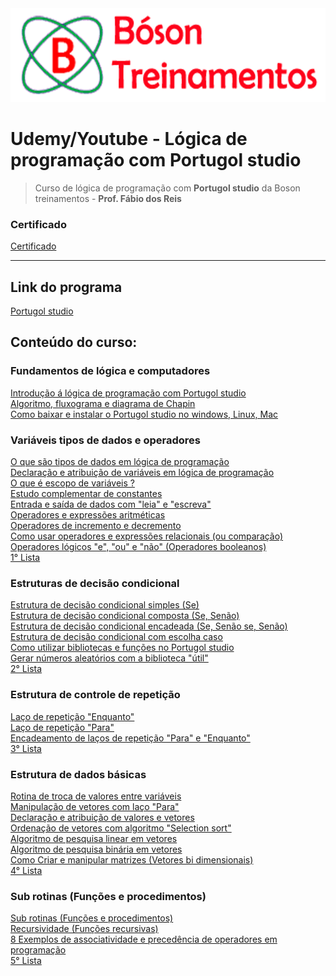 <img src="/Arquivos/img/capa.png" alt="Capa" height="150">

# Udemy/Youtube - Lógica de programação com Portugol studio

> Curso de lógica de programação com **Portugol studio** da Boson treinamentos - **Prof. Fábio dos Reis**

### Certificado
[Certificado](/Arquivos/Certificado/Certificado.pdf)
***

## Link do programa
[Portugol studio](http://lite.acad.univali.br/portugol/)

## Conteúdo do curso:

### Fundamentos de lógica e computadores
[Introdução á lógica de programação com Portugol studio](/Arquivos/Conteudo%20do%20curso/1.1%20Introdu%C3%A7%C3%A3o%20%C3%A1%20l%C3%B3gica%20de%20programa%C3%A7%C3%A3o%20com%20Portugol%20studio.md) <br>
[Algoritmo, fluxograma e diagrama de Chapin](/Arquivos/Conteudo%20do%20curso/1.2%20Algoritmo%2C%20fluxograma%20e%20diagrama%20de%20Chapin.md) <br>
[Como baixar e instalar o Portugol studio no windows, Linux, Mac](/Arquivos/Conteudo%20do%20curso/1.3%20Como%20baixar%20e%20instalar%20o%20Portugol%20studio%20no%20windows%2C%20Linux%2C%20Mac.md) 

### Variáveis tipos de dados e operadores
[O que são tipos de dados em lógica de programação](/Arquivos/Conteudo%20do%20curso/2.1%20O%20que%20s%C3%A3o%20tipos%20de%20dados%20em%20l%C3%B3gica%20de%20programa%C3%A7%C3%A3o.md) <br>
[Declaração e atribuição de variáveis em lógica de programação](/Arquivos/Conteudo%20do%20curso/2.2%20Declara%C3%A7%C3%A3o%20e%20atribui%C3%A7%C3%A3o%20de%20vari%C3%A1veis%20em%20l%C3%B3gica%20de%20programa%C3%A7%C3%A3o.md) <br>
[O que é escopo de variáveis ?](/Arquivos/Conteudo%20do%20curso/2.3%20O%20que%20%C3%A9%20escopo%20de%20vari%C3%A1veis.md) <br>
[Estudo complementar de constantes](/Arquivos/Conteudo%20do%20curso/2.4%20Estudo%20complementar%20de%20constantes.md) <br>
[Entrada e saída de dados com "leia" e "escreva"](/Arquivos/Conteudo%20do%20curso/2.5%20Entrada%20e%20sa%C3%ADda%20de%20dados%20com%20leia%20e%20escreva.md) <br>
[Operadores e expressões aritméticas](/Arquivos/Conteudo%20do%20curso/2.6%20Operadores%20e%20express%C3%B5es%20aritm%C3%A9ticas.md) <br>
[Operadores de incremento e decremento](/Arquivos/Conteudo%20do%20curso/2.7%20Operadores%20de%20incremento%20e%20decremento.md) <br>
[Como usar operadores e expressões relacionais (ou comparação)](/Arquivos/Conteudo%20do%20curso/2.8%20Como%20usar%20Operadores%20e%20Express%C3%B5es%20Relacionais.md) <br>
[Operadores lógicos "e", "ou" e "não" (Operadores booleanos)](/Arquivos/Conteudo%20do%20curso/2.9%20Operadores%20l%C3%B3gicos.md) <br>
[1° Lista](/Arquivos/Conteudo%20do%20curso/Lista%20de%20exerc%C3%ADcios%201.md)

### Estruturas de decisão condicional
[Estrutura de decisão condicional simples (Se)](/Arquivos/Conteudo%20do%20curso/3.1%20Estrutura%20de%20decis%C3%A3o%20condicional%20simples.md) <br>
[Estrutura de decisão condicional composta (Se, Senão)](/Arquivos/Conteudo%20do%20curso/3.2%20Estrutura%20de%20decis%C3%A3o%20condicional%20composta.md) <br>
[Estrutura de decisão condicional encadeada (Se, Senão se, Senão)](/Arquivos/Conteudo%20do%20curso/3.3%20Estrutura%20de%20decis%C3%A3o%20condicional%20encadeada.md) <br>
[Estrutura de decisão condicional com escolha caso](/Arquivos/Conteudo%20do%20curso/3.4%20Estrutura%20de%20Decis%C3%A3o%20Condicional%20Comando%20Escolha%20Caso.md) <br>
[Como utilizar bibliotecas e funções no Portugol studio](/Arquivos/Conteudo%20do%20curso/3.5%20Como%20usar%20Bibliotecas%20e%20suas%20Fun%C3%A7%C3%B5es.md) <br>
[Gerar números aleatórios com a biblioteca "útil"](/Arquivos/Conteudo%20do%20curso/3.6%20Gerar%20n%C3%BAmeros%20aleat%C3%B3rios%20com%20a%20biblioteca.md) <br>
[2° Lista](/Arquivos/Conteudo%20do%20curso/Lista%20de%20exerc%C3%ADcios%202.md) 

### Estrutura de controle de repetição
[Laço de repetição "Enquanto"](/Arquivos/Conteudo%20do%20curso/4.1%20La%C3%A7o%20de%20repeti%C3%A7%C3%A3o%20enquanto.md) <br>
[Laço de repetição "Para"](/Arquivos/Conteudo%20do%20curso/4.2%20La%C3%A7o%20de%20repeti%C3%A7%C3%A3o%20for.md) <br>
[Encadeamento de laços de repetição "Para" e "Enquanto"](/Arquivos/Conteudo%20do%20curso/4.3%20Encadeamento%20de%20La%C3%A7os%20de%20Repeti%C3%A7%C3%A3o.md) <br>
[3° Lista](/Arquivos/Conteudo%20do%20curso/Lista%20de%20exerc%C3%ADcios%203.md)

### Estrutura de dados básicas
[Rotina de troca de valores entre variáveis](/Arquivos/Conteudo%20do%20curso/5.1%20Rotina%20de%20Troca%20de%20Valores%20entre%20Vari%C3%A1veis.md) <br>
[Manipulação de vetores com laço "Para"](/Arquivos/Conteudo%20do%20curso/5.2%20Manipula%C3%A7%C3%A3o%20de%20vetores%20com%20la%C3%A7o%20para.md) <br>
[Declaração e atribuição de valores e vetores](/Arquivos/Conteudo%20do%20curso/5.3%20Declara%C3%A7%C3%A3o%20e%20Atribui%C3%A7%C3%A3o%20de%20valores%20a%20Vetores.md) <br>
[Ordenação de vetores com algoritmo "Selection sort"](/Arquivos/Conteudo%20do%20curso/5.4%20Ordena%C3%A7%C3%A3o%20de%20Vetores%20com%20o%20algoritmo%20Selection%20Sort.md) <br>
[Algoritmo de pesquisa linear em vetores](/Arquivos/Conteudo%20do%20curso/5.5%20Algoritmo%20de%20pesquisa%20linear%20em%20vetores.md) <br>
[Algoritmo de pesquisa binária em vetores](/Arquivos/Conteudo%20do%20curso/5.6%20Algoritmo%20de%20pesquisa%20bin%C3%A1ria%20em%20vetores.md) <br>
[Como Criar e manipular matrizes (Vetores bi dimensionais)](/Arquivos/Conteudo%20do%20curso/5.7%20Como%20Criar%20e%20manipular%20matrizes.md) <br>
[4° Lista](/Arquivos/Conteudo%20do%20curso/Lista%20de%20exerc%C3%ADcios%204.md)

### Sub rotinas (Funções e procedimentos)
[Sub rotinas (Funções e procedimentos)](/Arquivos/Conteudo%20do%20curso/6.1%20Sub%20rotinas%20(Fun%C3%A7%C3%B5es%20e%20procedimentos).md) <br>
[Recursividade (Funções recursivas)](/Arquivos/Conteudo%20do%20curso/6.2%20Recursividade.md) <br>
[8 Exemplos de associatividade e precedência de operadores em programação](/Arquivos/Conteudo%20do%20curso/6.3%20exemplos%20de%20Associatividade.md) <br>
[5° Lista](/Arquivos/Conteudo%20do%20curso/Lista%20de%20exerc%C3%ADcios%205.md)